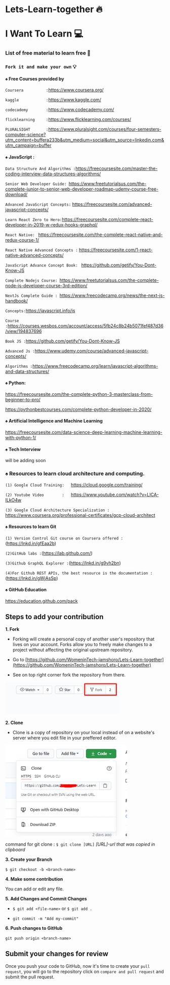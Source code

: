 # Lets-Learn-together 🔥

# I Want To Learn  💻
### List of free material to learn free 🎌

### `Fork it and make your own` 💡



#### ♠️ Free Courses provided by 
`Coursera          :`https://www.coursera.org/

`kaggle            :`https://www.kaggle.com/

`codecademy        :`https://www.codecademy.com/

`flicklearning     :`https://www.flicklearning.com/courses/

`PLURALSIGHT       :`https://www.pluralsight.com/courses/four-semesters-computer-science?utm_content=buffera233b&utm_medium=social&utm_source=linkedin.com&utm_campaign=buffer




#### ♠️ JavaScript : 

`Data Structure And Algorithms :`https://freecoursesite.com/master-the-coding-interview-data-structures-algorithms/

`Senior Web Developer Guide: `https://www.freetutorialsus.com/the-complete-junior-to-senior-web-developer-roadmap-udemy-course-free-download/

`Advanced JavaScript Concepts:` https://freecoursesite.com/advanced-javascript-concepts/

`Learn React Zero to Hero:`https://freecoursesite.com/complete-react-developer-in-2019-w-redux-hooks-graphql/

`React Native: ` https://freecoursesite.com/the-complete-react-native-and-redux-course-1/

`React Native Advanced Concepts :` https://freecoursesite.com/1-react-native-advanced-concepts/

`JavaScript Advance Concept Book: ` https://github.com/getify/You-Dont-Know-JS 

`Complete Nodejs Course: `https://www.freetutorialsus.com/the-complete-node-js-developer-course-3rd-edition/

`NextJs Complete Guide : `https://www.freecodecamp.org/news/the-next-js-handbook/

`Concepts:`https://javascript.info/js

`Course :`https://courses.wesbos.com/account/access/5fb24c8b24b5071fef487d36/view/194837696

`Book JS :`https://github.com/getify/You-Dont-Know-JS

`Advanced Js :`https://www.udemy.com/course/advanced-javascript-concepts/

`Algorithms :`https://www.freecodecamp.org/learn/javascript-algorithms-and-data-structures/





#### ♠️ Python: 

https://freecoursesite.com/the-complete-python-3-masterclass-from-beginner-to-pro/

https://pythonbestcourses.com/complete-python-developer-in-2020/


#### ♠️ Artificial Intelligence and Machine Learning 

https://freecoursesite.com/data-science-deep-learning-machine-learning-with-python-1/

#### ♠️ Tech Interview 

will be adding soon
### ♠️ Resources to learn cloud architecture and computing.
`(1) Google Cloud Training:   `https://cloud.google.com/training/

`(2) Youtube Video        :   `https://www.youtube.com/watch?v=LICA-ILkO4w

`(3) Google Cloud Architecture Specialization :  `https://www.coursera.org/professional-certificates/gcp-cloud-architect


#### ♠️  Resources to learn Git

`(1) Version Control Git course on Coursera offered :`(https://lnkd.in/gfEaa2b)

`(2)GitHub labs :`(https://lab.github.com/)

`(3)Github GraphQL Explorer :`(https://lnkd.in/g9vh2bn)

`(4)For Github REST APIs, the best resource is the documentation :`(https://lnkd.in/gWjAsSp)


#### ♠️ GitHub Education
https://education.github.com/pack


## Steps to add your contribution

**1. Fork**

- Forking will create a personal copy of another user's repository that lives on your account. Forks allow you to freely make changes to a project without affecting the original upstream repository.

- Go to [https://github.com/WomeninTech-jamshoro/Lets-Learn-together](https://github.com/WomeninTech-jamshoro/Lets-Learn-together)

- See on top right corner fork the repository from there.

![Fork](/assets/images/fork.png "Fork")

**2. Clone**

- Clone is a copy of repository on your local instead of on a website's server where you edit file in your preffered editor.

![Fork](/assets/images/clone.png "Clone")

command for git clone : `$ git clone [URL]`
*[URL]-url that was copied in clipboard*

**3. Create your Branch** 
 
`$ git checkout -b <branch-name>`

**4. Make some contribution**

You can add or edit any file.

**5. Add Changes and Commit Changes**

- `$ git add <file-name>` or `$ git add . `

- `git commit -m "Add my-commit" `

**6. Push changes to GitHub**

`git push origin <branch-name>`
 
## Submit your changes for review

Once you push your code to GitHub, now it's time to create your `pull request`, you will go to the repository click on `compare and pull request` and submit the pull request.
















